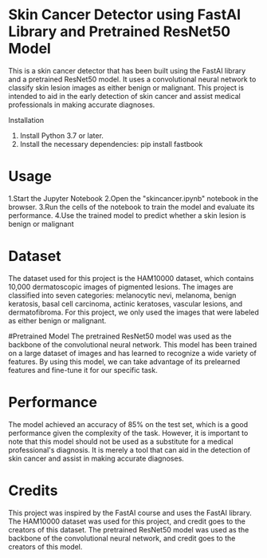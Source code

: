 # Skin Cancer Detector using FastAI Library and Pretrained ResNet50 Model
This is a skin cancer detector that has been built using the FastAI library and a pretrained ResNet50 model. It uses a convolutional neural network to classify skin lesion images as either benign or malignant. This project is intended to aid in the early detection of skin cancer and assist medical professionals in making accurate diagnoses.

Installation
 1. Install Python 3.7 or later.
 2. Install the necessary dependencies: pip install fastbook


# Usage
1.Start the Jupyter Notebook 
2.Open the "skincancer.ipynb" notebook in the browser.
3.Run the cells of the notebook to train the model and evaluate its performance.
4.Use the trained model to predict whether a skin lesion is benign or malignant



# Dataset
The dataset used for this project is the HAM10000 dataset, which contains 10,000 dermatoscopic images of pigmented lesions. The images are classified into seven categories: melanocytic nevi, melanoma, benign keratosis, basal cell carcinoma, actinic keratoses, vascular lesions, and dermatofibroma. For this project, we only used the images that were labeled as either benign or malignant.

#Pretrained Model
The pretrained ResNet50 model was used as the backbone of the convolutional neural network. This model has been trained on a large dataset of images and has learned to recognize a wide variety of features. By using this model, we can take advantage of its prelearned features and fine-tune it for our specific task.

# Performance
The model achieved an accuracy of 85% on the test set, which is a good performance given the complexity of the task. However, it is important to note that this model should not be used as a substitute for a medical professional's diagnosis. It is merely a tool that can aid in the detection of skin cancer and assist in making accurate diagnoses.

# Credits
This project was inspired by the FastAI course and uses the FastAI library. The HAM10000 dataset was used for this project, and credit goes to the creators of this dataset. The pretrained ResNet50 model was used as the backbone of the convolutional neural network, and credit goes to the creators of this model.
